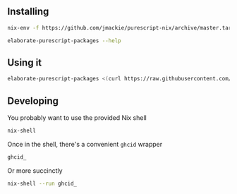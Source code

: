 ## Installing

```bash
nix-env -f https://github.com/jmackie/purescript-nix/archive/master.tar.gz -iA elaborator

elaborate-purescript-packages --help
```

## Using it

```bash
elaborate-purescript-packages <(curl https://raw.githubusercontent.com/purescript/package-sets/master/packages.json)
```

## Developing

You probably want to use the provided Nix shell

```bash
nix-shell
```

Once in the shell, there's a convenient `ghcid` wrapper

```bash
ghcid_
```

Or more succinctly

```bash
nix-shell --run ghcid_
```
